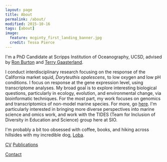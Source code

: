 ```yaml
---
layout: page
title: About
permalink: /about/
modified: 2015-10-16
tags: [about]
image: 
  feature: mcginty_first_landing_banner.jpg
  credit: Tessa Pierce
---
```


I'm a PhD Candidate at Scripps Institution of Oceanography, UCSD, advised by [Ron Burton](http://burtonlab.weebly.com/store/c1/Featured_Products.html/) and [Terry Gaasterland](http://genomes.ucsd.edu/). 

I conduct interdisciplinary research focusing on the response of the California market squid, *Doryteuthis opalescens*, to low oxygen and low pH conditions. I focus on response at the gene expression level, using transcriptome analyses. My broad goal is to explore interesting biological questions, particularly in ecology, evolution, and environmental change, via bioinformatic techniques. For the most part, my work focuses on genomics and transcriptomics of non-model marine species. For more, go [here](http://bluegenes.github.io/research/). I'm particularly interested in bringing more diverse perspectives into marine science and omics work, and work with the TIDES (Team for Inclusion of Diversity in Education and Science) group here at SIO. 

I'm probably a bit too obsessed with coffee, books, and hiking across hillsides with my incredible dog, [Loba](http://bluegenes.github.io/loba/).


[CV](http://bluegenes.github.io/cv/)       [Publications](http://bluegenes.github.io/publications/)



[Contact](mailto:tessa@ucsd.edu)
